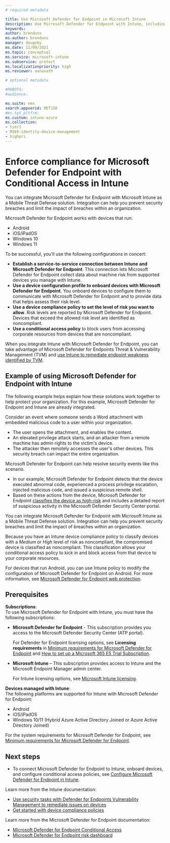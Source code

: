 ```yaml
---
# required metadata

title: Use Microsoft Defender for Endpoint in Microsoft Intune
description: Use Microsoft Defender for Endpoint with Intune, including setup and configuration, onboarding of your Intune devices, and then use a devices Defender for Endpoint risk assessment with your Intune device compliance and conditional access policies to protect network resources.
keywords:
author: brenduns 
ms.author: brenduns
manager: dougeby
ms.date: 11/09/2021
ms.topic: conceptual
ms.service: microsoft-intune
ms.subservice: protect
ms.localizationpriority: high
ms.reviewer: aanavath

# optional metadata

#ROBOTS:
#audience:

ms.suite: ems
search.appverid: MET150
#ms.tgt_pltfrm:
ms.custom: intune-azure
ms.collection:
- tier1
- M365-identity-device-management
- highpri
---
```



# Enforce compliance for Microsoft Defender for Endpoint with Conditional Access in Intune

You can integrate Microsoft Defender for Endpoint with Microsoft Intune as a Mobile Threat Defense solution. Integration can help you prevent security breaches and limit the impact of breaches within an organization.

Microsoft Defender for Endpoint works with devices that run:

- Android
- iOS/iPadOS
- Windows 10
- Windows 11

To be successful, you'll use the following configurations in concert:

- **Establish a service-to-service connection between Intune and Microsoft Defender for Endpoint**. This connection lets Microsoft Defender for Endpoint collect data about machine risk from supported devices you manage with Intune.
- **Use a device configuration profile to onboard devices with Microsoft Defender for Endpoint**. You onboard devices to configure them to communicate with Microsoft Defender for Endpoint and to provide data that helps assess their risk level.
- **Use a device compliance policy to set the level of risk you want to allow**. Risk levels are reported by Microsoft Defender for Endpoint. Devices that exceed the allowed risk level are identified as noncompliant.
- **Use a conditional access policy** to block users from accessing corporate resources from devices that are noncompliant.

When you integrate Intune with Microsoft Defender for Endpoint, you can take advantage of Microsoft Defender for Endpoints Threat & Vulnerability Management (TVM) and [use Intune to remediate endpoint weakness identified by TVM](atp-manage-vulnerabilities.md).

## Example of using Microsoft Defender for Endpoint with Intune

The following example helps explain how these solutions work together to help protect your organization. For this example, Microsoft Defender for Endpoint and Intune are already integrated.

Consider an event where someone sends a Word attachment with embedded malicious code to a user within your organization.

- The user opens the attachment, and enables the content.
- An elevated privilege attack starts, and an attacker from a remote machine has admin rights to the victim's device.
- The attacker then remotely accesses the user's other devices. This security breach can impact the entire organization.

Microsoft Defender for Endpoint can help resolve security events like this scenario.

- In our example, Microsoft Defender for Endpoint detects that the device executed abnormal code, experienced a process privilege escalation, injected malicious code, and issued a suspicious remote shell.
- Based on these actions from the device, Microsoft Defender for Endpoint [classifies the device as high-risk](/windows/security/threat-protection/microsoft-defender-atp/alerts-queue#severity) and includes a detailed report of suspicious activity in the Microsoft Defender Security Center portal.

You can integrate Microsoft Defender for Endpoint with Microsoft Intune as a Mobile Threat Defense solution. Integration can help you prevent security breaches and limit the impact of breaches within an organization.

Because you have an Intune device compliance policy to classify devices with a *Medium* or *High* level of risk as noncompliant, the compromised device is classified as noncompliant. This classification allows your conditional access policy to kick in and block access from that device to your corporate resources.

For devices that run Android, you can use Intune policy to modify the configuration of Microsoft Defender for Endpoint on Android. For more information, see [Microsoft Defender for Endpoint web protection](../protect/advanced-threat-protection-manage-android.md).

## Prerequisites

**Subscriptions**:  
To use Microsoft Defender for Endpoint with Intune, you must have the following subscriptions:

- **Microsoft Defender for Endpoint** - This subscription provides you access to the Microsoft Defender Security Center (ATP portal).  

  For Defender for Endpoint licensing options, see **Licensing requirements** in [Minimum requirements for Microsoft Defender for Endpoint](/windows/security/threat-protection/microsoft-defender-atp/minimum-requirements) and [How to set up a Microsoft 365 E5 Trial Subscription](/microsoft-365/security/defender/setup-m365deval#enable-microsoft-365-trial-subscription).

- **Microsoft Intune** – This subscription provides access to Intune and the Microsoft Endpoint Manager admin center.

  For Intune licensing options, see [Microsoft Intune licensing](../fundamentals/licenses.md).

**Devices managed with Intune**:  
The following platforms are supported for Intune with Microsoft Defender for Endpoint:

- Android
- iOS/iPadOS
- Windows 10/11 (Hybrid Azure Active Directory Joined or Azure Active Directory Joined)

For the system requirements for Microsoft Defender for Endpoint, see [Minimum requirements for Microsoft Defender for Endpoint](/microsoft-365/security/defender-endpoint/minimum-requirements).

## Next steps

- To connect Microsoft Defender for Endpoint to Intune, onboard devices, and configure conditional access policies, see [Configure Microsoft Defender for Endpoint in Intune](../protect/advanced-threat-protection-configure.md).

Learn more from the Intune documentation:

- [Use security tasks with Defender for Endpoints Vulnerability Management to remediate issues on devices](atp-manage-vulnerabilities.md)
- [Get started with device compliance policies](device-compliance-get-started.md)

Learn more from the Microsoft Defender for Endpoint documentation:

- [Microsoft Defender for Endpoint Conditional Access](/windows/security/threat-protection/microsoft-defender-atp/conditional-access)
- [Microsoft Defender for Endpoint risk dashboard](/windows/security/threat-protection/microsoft-defender-atp/security-operations-dashboard)

